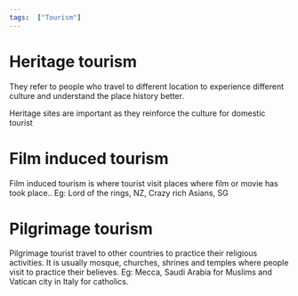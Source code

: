 ```yaml
---
tags:  ["Tourism"]
---
```

# Heritage tourism
They refer to people who travel to different location to experience different culture and understand the place history better.

Heritage sites are important as they reinforce the culture for domestic tourist

# Film induced tourism
Film induced tourism is where tourist visit places where film or movie has took place..
Eg: Lord of the rings, NZ, Crazy rich Asians, SG

# Pilgrimage tourism
Pilgrimage tourist travel to other countries to practice their religious activities.
It is usually mosque, churches, shrines and temples where people visit to practice their believes.
Eg: Mecca, Saudi Arabia for Muslims and Vatican city in Italy for catholics.